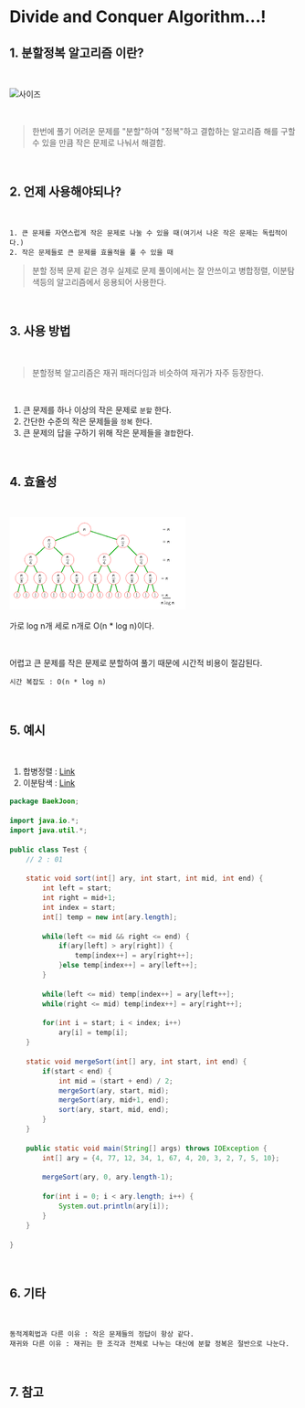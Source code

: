Divide and Conquer Algorithm...!
=======================

## 1. 분할정복 알고리즘 이란?

<br>

![사이즈](https://www.cdn.geeksforgeeks.org/wp-content/uploads/Merge-Sort-Tutorial.png)

<br>

> 한번에 풀기 어려운 문제를 "분할"하여 "정복"하고 결합하는 알고리즘
> 해를 구할 수 있을 만큼 작은 문제로 나눠서 해결함.

<br>

## 2. 언제 사용해야되나?
<br>

    1. 큰 문제를 자연스럽게 작은 문제로 나눌 수 있을 때(여기서 나온 작은 문제는 독립적이다.)
    2. 작은 문제들로 큰 문제를 효율적을 풀 수 있을 때
    
> 분할 정복 문제 같은 경우 실제로 문제 풀이에서는 잘 안쓰이고 병합정렬, 이분탐색등의 알고리즘에서 응용되어 사용한다.

<Br>

## 3. 사용 방법
<br>

> 분할정복 알고리즘은 재귀 패러다임과 비슷하여 재귀가 자주 등장한다. 

<br>

1. 큰 문제를 하나 이상의 작은 문제로 `분할` 한다.
2. 간단한 수준의 작은 문제들을 `정복` 한다.
3. 큰 문제의 답을 구하기 위해 작은 문제들을 `결합`한다.

<br>

## 4. 효율성
<br>

![사이즈](./img/divideSize.png)

가로 log n개 세로 n개로 O(n * log n)이다.

<br>

어렵고 큰 문제를 작은 문제로 분할하여 풀기 때문에 시간적 비용이 절감된다.


    시간 복잡도 : O(n * log n)

<br>

## 5. 예시
<br>

1. 합병정렬 : [Link](./MergeSort.md)
2. 이분탐색 : [Link](./BinarySearch.md)

``` java
package BaekJoon;

import java.io.*;
import java.util.*;

public class Test {
	// 2 : 01

	static void sort(int[] ary, int start, int mid, int end) {
		int left = start;
		int right = mid+1;
		int index = start;
		int[] temp = new int[ary.length];
		
		while(left <= mid && right <= end) {
			if(ary[left] > ary[right]) {
				temp[index++] = ary[right++];
			}else temp[index++] = ary[left++];
		}
		
		while(left <= mid) temp[index++] = ary[left++];
		while(right <= mid) temp[index++] = ary[right++];
		
		for(int i = start; i < index; i++)
			ary[i] = temp[i];
	}
	
	static void mergeSort(int[] ary, int start, int end) {
		if(start < end) {
			int mid = (start + end) / 2;
			mergeSort(ary, start, mid);
			mergeSort(ary, mid+1, end);
			sort(ary, start, mid, end);
		}
	}
	
	public static void main(String[] args) throws IOException {
		int[] ary = {4, 77, 12, 34, 1, 67, 4, 20, 3, 2, 7, 5, 10};
		
		mergeSort(ary, 0, ary.length-1);
		
		for(int i = 0; i < ary.length; i++) {
			System.out.println(ary[i]);
		}
	}

}

```

<br>

## 6. 기타
<br>

    동적계획법과 다른 이유 : 작은 문제들의 정답이 항상 같다.
	재귀와 다른 이유 : 재귀는 한 조각과 전체로 나누는 대신에 분할 정복은 절반으로 나눈다.

<br>

## 7. 참고
<br>

<br>
